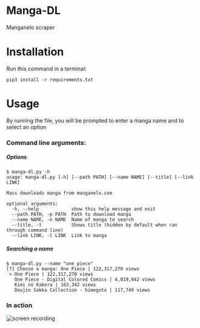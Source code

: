 # Manga-DL

Manganelo scraper


# Installation

Run this command in a terminal:

```
pip3 install -r requirements.txt
```


# Usage

By running the file, you will be prompted to enter a manga name and to select an option

### Command line arguments:


##### Options

```
$ manga-dl.py -h
usage: manga-dl.py [-h] [--path PATH] [--name NAME] [--title] [--link LINK]

Mass downloads manga from manganelo.com

optional arguments:
  -h, --help            show this help message and exit
  --path PATH, -p PATH  Path to download manga
  --name NAME, -n NAME  Name of manga to search
  --title, -t           Shows title (hidden by default when ran through command line)
  --link LINK, -l LINK  Link to manga
```


##### Searching a name


```
$ manga-dl.py --name "one piece"
[?] Choose a manga: One Piece | 122,317,270 views
 > One Piece | 122,317,270 views
   One Piece - Digital Colored Comics | 4,019,942 views
   Kimi no Kakera | 163,342 views
   Doujin Sakka Collection - himegoto | 117,749 views
```

### In action

![screen recording](https://user-images.githubusercontent.com/72637910/119973575-4553cd00-bf79-11eb-90eb-ab6debd13777.gif)
